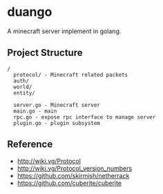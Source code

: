 # duango
A minecraft server implement in golang.


## Project Structure
```
/
  protocol/ - Minecraft related packets
  auth/
  world/
  entity/

  server.go - Minecraft server
  main.go - main
  rpc.go - expose rpc interface to manage server
  plugin.go - plugin subsystem

```

## Reference

* http://wiki.vg/Protocol
* http://wiki.vg/Protocol_version_numbers
* https://github.com/skirmish/netherrack
* https://github.com/cuberite/cuberite
